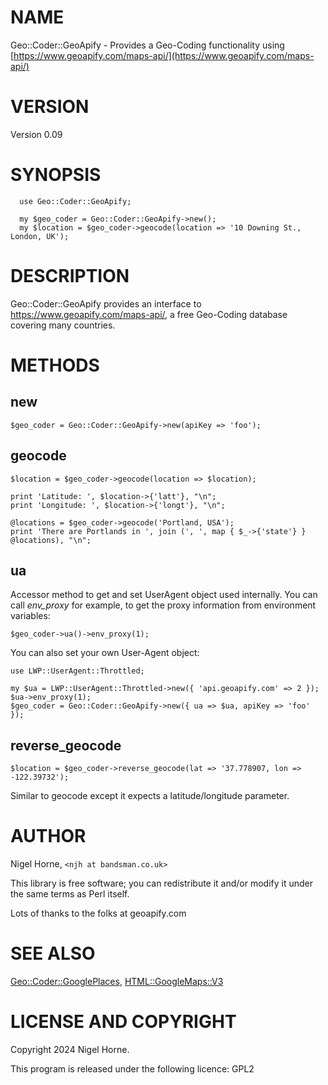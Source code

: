 # NAME

Geo::Coder::GeoApify - Provides a Geo-Coding functionality using [https://www.geoapify.com/maps-api/](https://www.geoapify.com/maps-api/)

# VERSION

Version 0.09

# SYNOPSIS

      use Geo::Coder::GeoApify;

      my $geo_coder = Geo::Coder::GeoApify->new();
      my $location = $geo_coder->geocode(location => '10 Downing St., London, UK');

# DESCRIPTION

Geo::Coder::GeoApify provides an interface to https://www.geoapify.com/maps-api/,
a free Geo-Coding database covering many countries.

# METHODS

## new

    $geo_coder = Geo::Coder::GeoApify->new(apiKey => 'foo');

## geocode

    $location = $geo_coder->geocode(location => $location);

    print 'Latitude: ', $location->{'latt'}, "\n";
    print 'Longitude: ', $location->{'longt'}, "\n";

    @locations = $geo_coder->geocode('Portland, USA');
    print 'There are Portlands in ', join (', ', map { $_->{'state'} } @locations), "\n";

## ua

Accessor method to get and set UserAgent object used internally. You
can call _env\_proxy_ for example, to get the proxy information from
environment variables:

    $geo_coder->ua()->env_proxy(1);

You can also set your own User-Agent object:

    use LWP::UserAgent::Throttled;

    my $ua = LWP::UserAgent::Throttled->new({ 'api.geoapify.com' => 2 });
    $ua->env_proxy(1);
    $geo_coder = Geo::Coder::GeoApify->new({ ua => $ua, apiKey => 'foo' });

## reverse\_geocode

    $location = $geo_coder->reverse_geocode(lat => '37.778907, lon => -122.39732');

Similar to geocode except it expects a latitude/longitude parameter.

# AUTHOR

Nigel Horne, `<njh at bandsman.co.uk>`

This library is free software; you can redistribute it and/or modify
it under the same terms as Perl itself.

Lots of thanks to the folks at geoapify.com

# SEE ALSO

[Geo::Coder::GooglePlaces](https://metacpan.org/pod/Geo%3A%3ACoder%3A%3AGooglePlaces), [HTML::GoogleMaps::V3](https://metacpan.org/pod/HTML%3A%3AGoogleMaps%3A%3AV3)

# LICENSE AND COPYRIGHT

Copyright 2024 Nigel Horne.

This program is released under the following licence: GPL2
